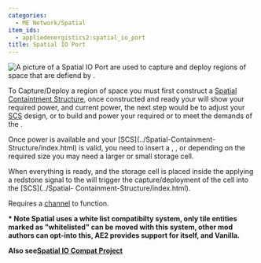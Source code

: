 ```yaml
---
categories:
  - ME Network/Spatial
item_ids:
  - appliedenergistics2:spatial_io_port
title: Spatial IO Port
---
```


![A picture of a Spatial IO
Port](../../../../public/assets/large/spatial_io_port.png)<ItemLink
id="appliedenergistics2:spatial_io_port"/> are used to capture and
deploy regions of space that are defiend by <ItemLink
id="appliedenergistics2:spatial_pylon"/>.

To Capture/Deploy a region of space you must first construct a [Spatial
Containtment Structure](spatial-containment-structure.md), once
constructed and ready your <ItemLink
id="appliedenergistics2:spatial_io_port"/> will show your required
power, and current power, the next step would be to adjust your
[SCS](spatial-containment-structure.md) design, or to build and
power your required <ItemLink id="appliedenergistics2:energy_cell"/>
or <ItemLink id="appliedenergistics2:dense_energy_cell"/> to meet
the demands of the <ItemLink
id="appliedenergistics2:spatial_io_port"/>.

Once power is available and your [SCS](../Spatial-Containment-
Structure/index.html) is valid, you need to insert a <ItemLink
id="appliedenergistics2:2_cubed_spatial_storage_cell"/>, <ItemLink
id="appliedenergistics2:16_cubed_spatial_storage_cell"/>, or
<ItemLink id="appliedenergistics2:128_cubed_spatial_storage_cell"/>
depending on the required size you may need a larger or small storage cell.

When everything is ready, and the storage cell is placed inside the <ItemLink
id="appliedenergistics2:spatial_io_port"/> applying a redstone
signal to the <ItemLink id="appliedenergistics2:spatial_io_port"/>
will trigger the capture/deployment of the cell into the [SCS](../Spatial-
Containment-Structure/index.html).

Requires a [channel](../../channels.md) to function.

**\* Note Spatial uses a white list compatibilty system, only tile entities
marked as "whitelisted" can be moved with this system, other mod authors can
opt-into this, AE2 provides support for itself, and Vanilla.**

**Also see[Spatial IO Compat
Project](https://github.com/AlgorithmX2/SpatialIO-Compat)**

<RecipeFor id="appliedenergistics2:spatial_io_port"/>
